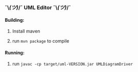 ### ¯\\_(ツ)_/¯ UML Editor ¯\\_(ツ)_/¯ 
#### Building:

1. Install maven

2. run `mvn package` to compile

#### Running:
1. run `javac -cp target/uml-VERSION.jar UMLDiagramDriver`
